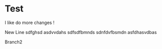 # Test

I like do more changes !

New Line sdfghsd
asdvvdahs
sdfsdfbmnds
sdnfdvfbsmdn
asfdhasvdbas

Branch2